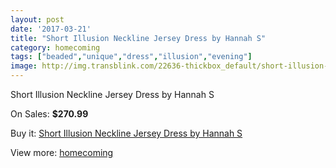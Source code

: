 ```yaml
---
layout: post
date: '2017-03-21'
title: "Short Illusion Neckline Jersey Dress by Hannah S"
category: homecoming
tags: ["beaded","unique","dress","illusion","evening"]
image: http://img.transblink.com/22636-thickbox_default/short-illusion-neckline-jersey-dress-by-hannah-s.jpg
---
```

Short Illusion Neckline Jersey Dress by Hannah S

On Sales: **$270.99**
<a href="https://www.transblink.com/en/homecoming/7187-short-illusion-neckline-jersey-dress-by-hannah-s.html"><amp-img layout="responsive" width="600" height="600" src="//img.transblink.com/22636-thickbox_default/short-illusion-neckline-jersey-dress-by-hannah-s.jpg" alt="Short Illusion Neckline Jersey Dress by Hannah S 0" /></a>
<a href="https://www.transblink.com/en/homecoming/7187-short-illusion-neckline-jersey-dress-by-hannah-s.html"><amp-img layout="responsive" width="600" height="600" src="//img.transblink.com/22640-thickbox_default/short-illusion-neckline-jersey-dress-by-hannah-s.jpg" alt="Short Illusion Neckline Jersey Dress by Hannah S 1" /></a>
<a href="https://www.transblink.com/en/homecoming/7187-short-illusion-neckline-jersey-dress-by-hannah-s.html"><amp-img layout="responsive" width="600" height="600" src="//img.transblink.com/22639-thickbox_default/short-illusion-neckline-jersey-dress-by-hannah-s.jpg" alt="Short Illusion Neckline Jersey Dress by Hannah S 2" /></a>
<a href="https://www.transblink.com/en/homecoming/7187-short-illusion-neckline-jersey-dress-by-hannah-s.html"><amp-img layout="responsive" width="600" height="600" src="//img.transblink.com/22638-thickbox_default/short-illusion-neckline-jersey-dress-by-hannah-s.jpg" alt="Short Illusion Neckline Jersey Dress by Hannah S 3" /></a>
<a href="https://www.transblink.com/en/homecoming/7187-short-illusion-neckline-jersey-dress-by-hannah-s.html"><amp-img layout="responsive" width="600" height="600" src="//img.transblink.com/22637-thickbox_default/short-illusion-neckline-jersey-dress-by-hannah-s.jpg" alt="Short Illusion Neckline Jersey Dress by Hannah S 4" /></a>

Buy it: [Short Illusion Neckline Jersey Dress by Hannah S](https://www.transblink.com/en/homecoming/7187-short-illusion-neckline-jersey-dress-by-hannah-s.html "Short Illusion Neckline Jersey Dress by Hannah S")

View more: [homecoming](https://www.transblink.com/en/57-homecoming "homecoming")